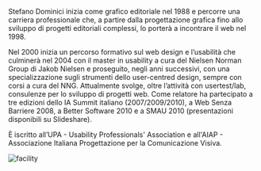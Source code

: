 Stefano Dominici inizia come grafico editoriale nel 1988 e percorre una carriera professionale che, a partire dalla progettazione grafica fino allo sviluppo di progetti editoriali complessi, lo porterà a incontrare il web nel 1998.

Nel 2000 inizia un percorso formativo sul web design e l’usabilità che culminerà nel 2004 con il master in usability a cura del Nielsen Norman Group di Jakob Nielsen e proseguito, negli anni successivi, con una specializzazione sugli strumenti dello user-centred design, sempre con corsi a cura del NNG. Attualmente svolge, oltre l’attività con usertest/lab, consulenze per lo sviluppo di progetti web. Come relatore ha partecipato a tre edizioni dello IA Summit italiano (2007/2009/2010), a Web Senza Barriere 2008, a Better Software 2010 e a SMAU 2010 (presentazioni disponibili su Slideshare).

È iscritto all’UPA - Usability Professionals' Association e all'AIAP - Associazione Italiana Progettazione per la Comunicazione Visiva.

![facility](./assets/images/facility_img01.jpg)
